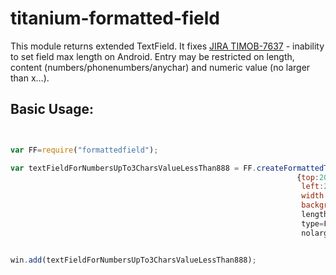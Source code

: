 titanium-formatted-field
=================================================

This module returns extended TextField. It fixes [JIRA TIMOB-7637](https://jira.appcelerator.org/browse/TIMOB-7637) - inability to set field max length on Android. Entry may be restricted on length,
content (numbers/phonenumbers/anychar) and numeric value (no larger than x…).


Basic Usage:
------------

```JavaScript


var FF=require("formattedfield");

var textFieldForNumbersUpTo3CharsValueLessThan888 = FF.createFormattedTextField(
																{top:20,
																 left:20,
																 width:'60%',
																 backgroundColor:'#bbb'},
																 length=3,
																 type=FF.NUMBER_NO_LARGER_THAN,
																 nolargerthan=888);


win.add(textFieldForNumbersUpTo3CharsValueLessThan888);


```

